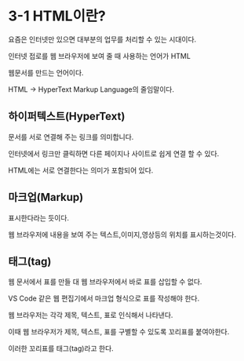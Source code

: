 3-1 HTML이란?
===

요즘은 인터넷만 있으면 대부분의 업무를 처리할 수 있는 시대이다.

인터넷 접로를  웹 브라우저에 보여 줄 때 사용하는 언어가 HTML

웹문서를 만드는 언어이다.

HTML -> HyperText Markup Language의 줄임말이다.

하이퍼텍스트(HyperText)
---

문서를 서로 연결해 주는 링크를 의미합니다.

인터넷에서 링크만 클릭하면 다른 페이지나 사이트로 쉽게 연결 할 수 있다.

HTML에는 서로 연결한다는 의미가 포함되어 있다.

마크업(Markup)
---

표시한다라는 듯이다.

웹 브라우저에 내용을 보여 주는 텍스트,이미지,영상등의 위치를 표시하는것이다.

태그(tag)
---

웹 문서에서 표를 만들 대 웹 브라우저에서 바로 표를 삽입할 수 없다.

VS Code 같은 웹 편집기에서 마크업 형식으로 표를 작성해야 한다.

웹 브라우저는 각각 제목, 텍스트, 표로 인식해서 나타낸다.

이때 웹 브라우저가 제목, 텍스트, 표를 구별할 수 있도록 꼬리표를 붙여야한다.

이러한 꼬리표를 태그(tag)라고 한다.





